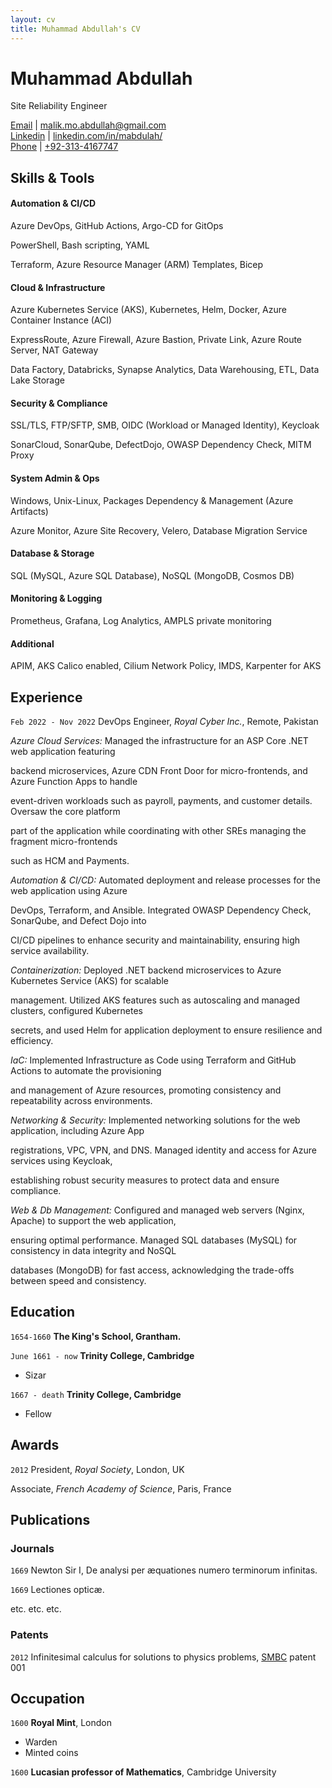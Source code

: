 ```yaml
---
layout: cv
title: Muhammad Abdullah's CV
---
```

# Muhammad Abdullah
Site Reliability Engineer

<div id="webaddress">
<a href="mailto:malik.mo.abdullah@gmail.com">Email</a>
| <a href="mailto:malik.mo.abdullah@gmail.com">malik.mo.abdullah@gmail.com</a>
</div>
<div id="webaddress">
<a href="https://www.linkedin.com/in/mabdulah/">Linkedin</a>
| <a href="https://www.linkedin.com/in/mabdulah/">linkedin.com/in/mabdulah/</a>
</div>
<div id="webaddress">
<a href="https://www.linkedin.com/in/mabdulah/">Phone</a>
| <a href="https://www.linkedin.com/in/mabdulah/">+92-313-4167747</a>
</div>

## Skills & Tools



#### Automation & CI/CD
Azure DevOps, GitHub Actions, Argo-CD for GitOps

PowerShell, Bash scripting, YAML

Terraform, Azure Resource Manager (ARM) Templates, Bicep

#### Cloud & Infrastructure
Azure Kubernetes Service (AKS), Kubernetes, Helm, Docker, Azure Container Instance (ACI)

ExpressRoute, Azure Firewall, Azure Bastion, Private Link, Azure Route Server, NAT Gateway

Data Factory, Databricks, Synapse Analytics, Data Warehousing, ETL, Data Lake Storage

#### Security & Compliance
SSL/TLS, FTP/SFTP, SMB, OIDC (Workload or Managed Identity), Keycloak

SonarCloud, SonarQube, DefectDojo, OWASP Dependency Check, MITM Proxy

#### System Admin & Ops
Windows, Unix-Linux, Packages Dependency & Management (Azure Artifacts)

Azure Monitor, Azure Site Recovery, Velero, Database Migration Service

#### Database & Storage
SQL (MySQL, Azure SQL Database), NoSQL (MongoDB, Cosmos DB)

#### Monitoring & Logging
Prometheus, Grafana, Log Analytics, AMPLS private monitoring

#### Additional
APIM, AKS Calico enabled, Cilium Network Policy, IMDS, Karpenter for AKS



## Experience

`Feb 2022 - Nov 2022`
DevOps Engineer, *Royal Cyber Inc.*, Remote, Pakistan

*Azure Cloud Services:* Managed the infrastructure for an ASP Core .NET web application featuring 

backend microservices, Azure CDN Front Door for micro-frontends, and Azure Function Apps to handle 

event-driven workloads such as payroll, payments, and customer details. Oversaw the core platform 

part of the application while coordinating with other SREs managing the fragment micro-frontends 

such as HCM and Payments.

*Automation & CI/CD:* Automated deployment and release processes for the web application using Azure 

DevOps, Terraform, and Ansible. Integrated OWASP Dependency Check, SonarQube, and Defect Dojo into 

CI/CD pipelines to enhance security and maintainability, ensuring high service availability.

*Containerization:* Deployed .NET backend microservices to Azure Kubernetes Service (AKS) for scalable 

management. Utilized AKS features such as autoscaling and managed clusters, configured Kubernetes 

secrets, and used Helm for application deployment to ensure resilience and efficiency.

*IaC:* Implemented Infrastructure as Code using Terraform and GitHub Actions to automate the provisioning 

and management of Azure resources, promoting consistency and repeatability across environments.

*Networking & Security:* Implemented networking solutions for the web application, including Azure App 

registrations, VPC, VPN, and DNS. Managed identity and access for Azure services using Keycloak, 

establishing robust security measures to protect data and ensure compliance.

*Web & Db Management:* Configured and managed web servers (Nginx, Apache) to support the web application, 

ensuring optimal performance. Managed SQL databases (MySQL) for consistency in data integrity and NoSQL 

databases (MongoDB) for fast access, acknowledging the trade-offs between speed and consistency.




## Education

`1654-1660`
__The King's School, Grantham.__

`June 1661 - now`
__Trinity College, Cambridge__

- Sizar

`1667 - death`
__Trinity College, Cambridge__

- Fellow



## Awards

`2012`
President, *Royal Society*, London, UK

Associate, *French Academy of Science*, Paris, France



## Publications

<!-- A list is also available [online](http://scholar.google.co.uk/citations?user=LTOTl0YAAAAJ) -->

### Journals

`1669`
Newton Sir I, De analysi per æquationes numero terminorum infinitas. 

`1669`
Lectiones opticæ.

etc. etc. etc.

### Patents

`2012`
Infinitesimal calculus for solutions to physics problems, [SMBC](http://www.techdirt.com/articles/20121011/09312820678/if-patents-had-been-around-time-newton.shtml) patent 001


## Occupation

`1600`
__Royal Mint__, London

- Warden
- Minted coins

`1600`
__Lucasian professor of Mathematics__, Cambridge University



<!-- ### Footer

Last updated: May 2013 -->


